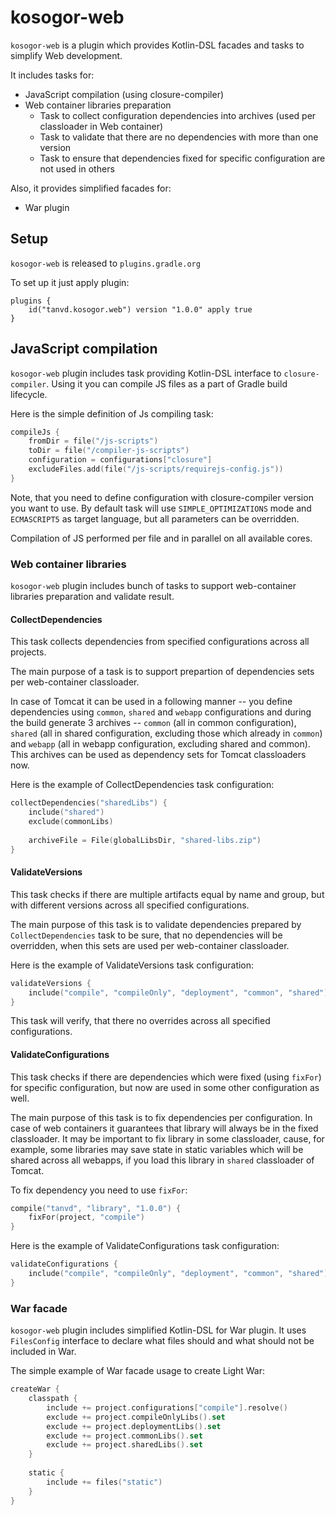 # kosogor-web

`kosogor-web` is a plugin which provides Kotlin-DSL facades and tasks to simplify Web development.

It includes tasks for:
* JavaScript compilation (using closure-compiler)
* Web container libraries preparation 
    * Task to collect configuration dependencies into archives (used per classloader in Web container)
    * Task to validate that there are no dependencies with more than one version
    * Task to ensure that dependencies fixed for specific configuration are not used in others

Also, it provides simplified facades for:
* War plugin

## Setup

`kosogor-web` is released to `plugins.gradle.org`

To set up it just apply plugin: 

```
plugins {
    id("tanvd.kosogor.web") version "1.0.0" apply true
}
```
## JavaScript compilation

`kosogor-web` plugin includes task providing Kotlin-DSL interface to `closure-compiler`. 
Using it you can compile JS files as a part of Gradle build lifecycle.

Here is the simple definition of Js compiling task: 

```kotlin
compileJs {
    fromDir = file("/js-scripts")
    toDir = file("/compiler-js-scripts")
    configuration = configurations["closure"]
    excludeFiles.add(file("/js-scripts/requirejs-config.js"))
}
```

Note, that you need to define configuration with closure-compiler version you want to use. By default task will use 
`SIMPLE_OPTIMIZATIONS` mode and `ECMASCRIPT5` as target language, but all parameters can be overridden.

Compilation of JS performed per file and in parallel on all available cores.

### Web container libraries

`kosogor-web` plugin includes bunch of tasks to support web-container libraries preparation and validate
result. 

#### CollectDependencies

This task collects dependencies from specified configurations across all projects.

The main purpose of a task is to support prepartion of dependencies sets per web-container classloader. 

In case of Tomcat it can be used in a following manner -- you define dependencies using `common`, `shared` and `webapp` configurations and during the build generate 3 archives -- `common` (all in common configuration), `shared` (all in shared configuration, excluding those which already in `common`) and `webapp` (all in webapp configuration, excluding shared and common). This archives can be used as dependency sets for Tomcat classloaders now.

Here is the example of CollectDependencies task configuration: 
```kotlin
collectDependencies("sharedLibs") {
    include("shared")
    exclude(commonLibs)
   
    archiveFile = File(globalLibsDir, "shared-libs.zip")
}
```

#### ValidateVersions

This task checks if there are multiple artifacts equal by name and group, but with different versions across all specified configurations.

The main purpose of this task is to validate dependencies prepared by `CollectDependencies` task  to be sure, that no dependencies will be overridden, when this sets are used per web-container classloader.

Here is the example of ValidateVersions task configuration:

```kotlin
validateVersions {
    include("compile", "compileOnly", "deployment", "common", "shared")
}
```

This task will verify, that there no overrides across all specified configurations.

#### ValidateConfigurations

This task checks if there are dependencies which were fixed (using `fixFor`) for specific configuration, but now are used in some other 
configuration as well.

The main purpose of this task is to fix dependencies per configuration. In case of web containers it guarantees that library will 
always be in the fixed classloader. It may be important to fix library in some classloader, cause, for example, some libraries may
save state in static variables which will be shared across all webapps, if you load this library in `shared` classloader of Tomcat.

To fix dependency you need to use `fixFor`:

```kotlin
compile("tanvd", "library", "1.0.0") {
    fixFor(project, "compile")
}
```

Here is the example of ValidateConfigurations task configuration: 

```kotlin
validateConfigurations {
    include("compile", "compileOnly", "deployment", "common", "shared")
}
```

### War facade

`kosogor-web` plugin includes simplified Kotlin-DSL for War plugin. It uses `FilesConfig` interface to declare what files 
should and what should not be included in War.

The simple example of War facade usage to create Light War:

```kotlin
createWar {
    classpath {
        include += project.configurations["compile"].resolve()
        exclude += project.compileOnlyLibs().set
        exclude += project.deploymentLibs().set
        exclude += project.commonLibs().set
        exclude += project.sharedLibs().set
    }
    
    static {
        include += files("static")
    }
}
```
